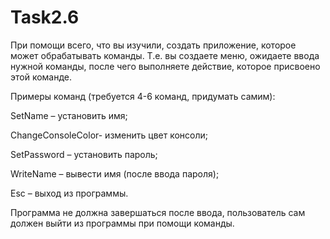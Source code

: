 # Task2.6
При помощи всего, что вы изучили, создать приложение, которое может обрабатывать команды. Т.е. вы создаете меню, ожидаете ввода нужной команды, после чего выполняете действие, которое присвоено этой команде.

Примеры команд (требуется 4-6 команд, придумать самим):

SetName – установить имя;

ChangeConsoleColor- изменить цвет консоли;

SetPassword – установить пароль;

WriteName – вывести имя (после ввода пароля);

Esc – выход из программы.

Программа не должна завершаться после ввода, пользователь сам должен выйти из программы при помощи команды.
